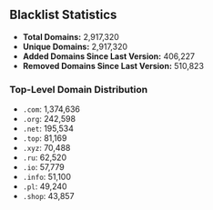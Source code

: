 ## Blacklist Statistics

- **Total Domains:** 2,917,320
- **Unique Domains:** 2,917,320
- **Added Domains Since Last Version:** 406,227
- **Removed Domains Since Last Version:** 510,823

### Top-Level Domain Distribution

-  `.com`: 1,374,636
-  `.org`: 242,598
-  `.net`: 195,534
-  `.top`: 81,169
-  `.xyz`: 70,488
-  `.ru`: 62,520
-  `.io`: 57,779
-  `.info`: 51,100
-  `.pl`: 49,240
-  `.shop`: 43,857
